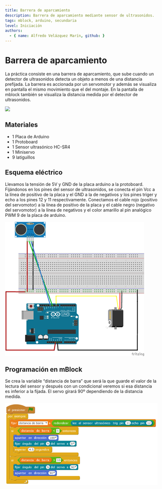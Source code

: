 ```yaml
---
title: Barrera de aparcamiento
description: Barrera de aparcamiento mediante sensor de ultrasonidos.
tags: mblock, arduino, secundaria
level: Iniciación
authors:
  - { name: Alfredo Velázquez Marín, github: }
---
```


# Barrera de aparcamiento

La práctica consiste en una barrera de aparcamiento, que sube cuando un detector de ultrasonidos detecta un objeto a menos de una distancia prefijada. La barrera es accionada por un servomotor y además se visualiza en pantalla el mismo movimiento que el del montaje. En la pantalla de mblock también se visualiza la distancia medida por el detector de ultrasonidos.

![](practica.gif)

## Materiales

- 1 Placa de Arduino
- 1 Protoboard
- 1 Sensor ultrasónico HC-SR4 
- 1 Miniservo
- 9 latiguillos

## Esquema eléctrico

Llevamos la tensión de 5V y GND de la placa arduino a la protoboard. Fijándonos en los pines del sensor de ultrasonidos, se conecta el pin Vcc a la línea de positivo de la placa y el GND a la de negativos y los pines triger y echo a los pines 12 y 11 respectivamente.
Conectamos el cable rojo (positivo del servomotor) a la línea de positivo de la placa y  el cable negro (negativo del servomotor) a la línea de negativos y el color amarillo al pin analógico PWM 9 de la placa de arduino.

![](fritzing.png)

## Programación en mBlock

Se crea la variable “distancia de barra” que será la que guarde el valor de la lectura del sensor y después con un condicional veremos si esa distancia es inferior a la fijada. El servo girará 90º dependiendo de la distancia medida.

![](mblock.png)
